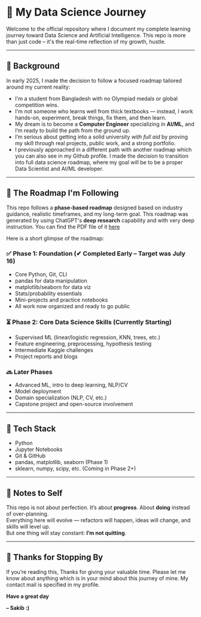 # 🚀 My Data Science Journey

Welcome to the official repository where I document my complete learning journey toward Data Science and Artificial Intelligence. This repo is more than just code – it's the real-time reflection of my growth, hustle.

---

## 📜 Background

In early 2025, I made the decision to follow a focused roadmap tailored around my current reality:

- I'm a student from Bangladesh with no Olympiad medals or global competition wins.
- I'm not someone who learns well from thick textbooks — instead, I work hands-on, experiment, break things, fix them, and then learn.
- My dream is to become a **Computer Engineer** specializing in **AI/ML**, and I’m ready to build the path from the ground up.
- I’m serious about getting into a solid university *with full aid* by proving my skill through real projects, public work, and a strong portfolio.
- I previously approached in a different path with another roadmap which you can also see in my Github profile. I made the decision to transition into full data science roadmap, where my goal will be to be a proper Data Scientist and AI/ML developer.

---

## 📌 The Roadmap I'm Following

This repo follows a **phase-based roadmap** designed based on industry guidance, realistic timeframes, and my long-term goal. This roadmap was generated by using ChatGPT's **deep research** capability and with very deep instruction. You can find the PDF file of it [here]()

Here is a short glimpse of the roadmap:

### ✅ Phase 1: Foundation (✔ Completed Early – Target was July 16)
- Core Python, Git, CLI
- pandas for data manipulation
- matplotlib/seaborn for data viz
- Stats/probability essentials
- Mini-projects and practice notebooks
- All work now organized and ready to go public

### ⏳ Phase 2: Core Data Science Skills (Currently Starting)
- Supervised ML (linear/logistic regression, KNN, trees, etc.)
- Feature engineering, preprocessing, hypothesis testing
- Intermediate Kaggle challenges
- Project reports and blogs

### 🔜 Later Phases
- Advanced ML, intro to deep learning, NLP/CV
- Model deployment
- Domain specialization (NLP, CV, etc.)
- Capstone project and open-source involvement

---
## 🔧 Tech Stack

- Python
- Jupyter Notebooks
- Git & GitHub
- pandas, matplotlib, seaborn (Phase 1)
- sklearn, numpy, scipy, etc. (Coming in Phase 2+)

---

## 🧠 Notes to Self

This repo is not about perfection. It’s about **progress**. About **doing** instead of over-planning.  
Everything here will evolve — refactors will happen, ideas will change, and skills will level up.  
But one thing will stay constant: **I’m not quitting**.

---
## 🫡 Thanks for Stopping By

If you’re reading this, Thanks for giving your valuable time. Please let me know about anything which is in your mind about this journey of mine. My contact mail is specified in my profile.

**Have a great day**

**– Sakib :)**

